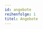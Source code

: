```yaml
---
id: angebote
reihenfolge: 1
titel: Angebote
---
```

<!--- hier wird vorerst kein weiterer Inhalt benötigt -->
